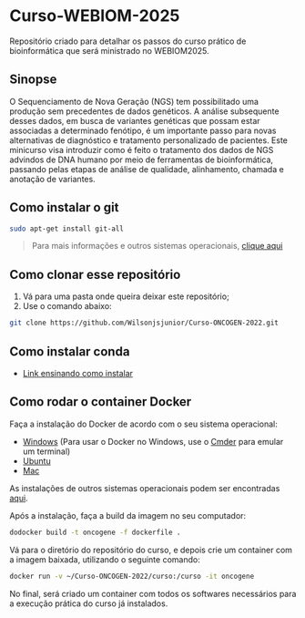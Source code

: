 # Curso-WEBIOM-2025

Repositório criado para detalhar os passos do curso prático de bioinformática que será ministrado no WEBIOM2025.


## Sinopse

O Sequenciamento de Nova Geração (NGS) tem possibilitado uma produção sem precedentes de dados genéticos. A análise subsequente desses dados, em busca de variantes genéticas que possam estar associadas a determinado fenótipo, é um importante passo para novas alternativas de diagnóstico e tratamento personalizado de pacientes. Este minicurso visa introduzir como é feito o tratamento dos dados de NGS advindos de DNA humano por meio de ferramentas de bioinformática, passando pelas etapas de análise de qualidade, alinhamento, chamada e anotação de variantes.

## Como instalar o git

```bash
sudo apt-get install git-all
```

> Para mais informações e outros sistemas operacionais, [clique aqui](https://git-scm.com/book/pt-br/v2/Come%C3%A7ando-Instalando-o-Git)

## Como clonar esse repositório

1. Vá para uma pasta onde queira deixar este repositório;
2. Use o comando abaixo:

```bash
git clone https://github.com/Wilsonjsjunior/Curso-ONCOGEN-2022.git
```

## Como instalar conda

* [Link ensinando como instalar](https://conda.io/docs/user-guide/install/index.html)

## Como rodar o container Docker

Faça a instalação do Docker de acordo com o seu sistema operacional:

* [Windows](https://store.docker.com/editions/community/docker-ce-desktop-windows) (Para usar o Docker no Windows, use o [Cmder](http://cmder.net/) para emular um terminal)
* [Ubuntu](https://store.docker.com/editions/community/docker-ce-server-ubuntu)
* [Mac](https://store.docker.com/editions/community/docker-ce-desktop-mac)

As instalações de outros sistemas operacionais podem ser encontradas [aqui](https://www.docker.com/community-edition).

Após a instalação, faça a build da imagem no seu computador:

```bash
dodocker build -t oncogene -f dockerfile .
```

Vá para o diretório do repositório do curso, e depois crie um container com a imagem baixada, utilizando o seguinte comando:

```bash
docker run -v ~/Curso-ONCOGEN-2022/curso:/curso -it oncogene
```

No final, será criado um container com todos os softwares necessários para a execução prática do curso já instalados.
